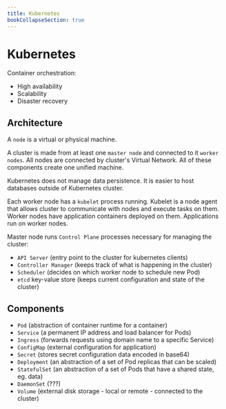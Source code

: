 ```yaml
---
title: Kubernetes
bookCollapseSection: true
---
```


# Kubernetes

Container orchestration:

- High availability
- Scalability
- Disaster recovery

## Architecture

A `node` is a virtual or physical machine.

A cluster is made from at least one `master node` and connected to it `worker nodes`.
All nodes are connected by cluster's Virtual Network. All of these components create one unified machine.

Kubernetes does not manage data persistence.
It is easier to host databases outside of Kubernetes cluster.

Each worker node has a `kubelet` process running. Kubelet is a node agent that allows cluster to communicate with nodes and execute tasks on them. Worker nodes have application containers deployed on them. Applications run on worker nodes.

Master node runs `Control Plane` processes necessary for managing the cluster:

- `API Server` (entry point to the cluster for kubernetes clients)
- `Controller Manager` (keeps track of what is happening in the cluster)
- `Scheduler` (decides on which worker node to schedule new Pod)
- `etcd` key-value store (keeps current configuration and state of the cluster)

## Components

- `Pod` (abstraction of container runtime for a container)
- `Service` (a permanent IP address and load balancer for Pods)
- `Ingress` (forwards requests using domain name to a specific Service)
- `ConfigMap` (external configuration for application)
- `Secret` (stores secret configuration data encoded in base64)
- `Deployment` (an abstraction of a set of Pod replicas that can be scaled)
- `StatefulSet` (an abstraction of a set of Pods that have a shared state, eg. data)
- `DaemonSet` (???)
- `Volume` (external disk storage - local or remote - connected to the cluster)
